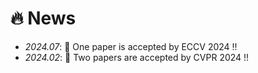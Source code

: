 # 🔥 News
- *2024.07*: 🎉 One paper is accepted by ECCV 2024 !!
- *2024.02*: 🎉 Two papers are accepted by CVPR 2024 !!
